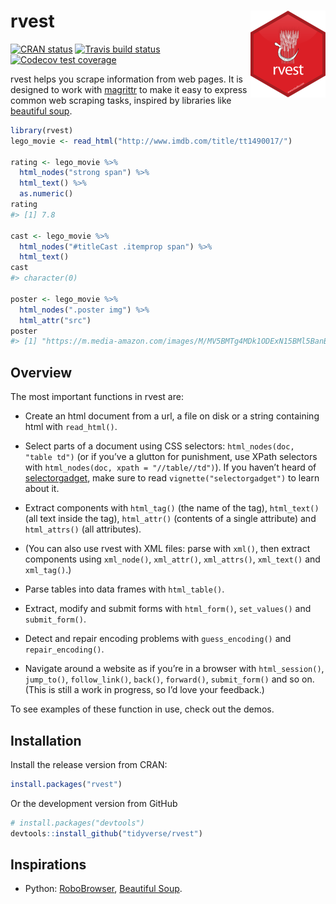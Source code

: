 
<!-- README.md is generated from README.Rmd. Please edit that file -->

# rvest <img src='man/figures/logo.png' align="right" height="139" />

<!-- badges: start -->

[![CRAN
status](https://www.r-pkg.org/badges/version/rvest)](https://cran.r-project.org/package=rvest)
[![Travis build
status](https://travis-ci.org/tidyverse/rvest.svg?branch=master)](https://travis-ci.org/tidyverse/rvest)
[![Codecov test
coverage](https://codecov.io/gh/tidyverse/rvest/branch/master/graph/badge.svg)](https://codecov.io/gh/tidyverse/rvest?branch=master)
<!-- badges: end -->

rvest helps you scrape information from web pages. It is designed to
work with [magrittr](https://github.com/smbache/magrittr) to make it
easy to express common web scraping tasks, inspired by libraries like
[beautiful soup](https://www.crummy.com/software/BeautifulSoup/).

``` r
library(rvest)
lego_movie <- read_html("http://www.imdb.com/title/tt1490017/")

rating <- lego_movie %>% 
  html_nodes("strong span") %>%
  html_text() %>%
  as.numeric()
rating
#> [1] 7.8

cast <- lego_movie %>%
  html_nodes("#titleCast .itemprop span") %>%
  html_text()
cast
#> character(0)

poster <- lego_movie %>%
  html_nodes(".poster img") %>%
  html_attr("src")
poster
#> [1] "https://m.media-amazon.com/images/M/MV5BMTg4MDk1ODExN15BMl5BanBnXkFtZTgwNzIyNjg3MDE@._V1_UX182_CR0,0,182,268_AL_.jpg"
```

## Overview

The most important functions in rvest are:

  - Create an html document from a url, a file on disk or a string
    containing html with `read_html()`.

  - Select parts of a document using CSS selectors: `html_nodes(doc,
    "table td")` (or if you’ve a glutton for punishment, use XPath
    selectors with `html_nodes(doc, xpath = "//table//td")`). If you
    haven’t heard of [selectorgadget](http://selectorgadget.com/), make
    sure to read `vignette("selectorgadget")` to learn about it.

  - Extract components with `html_tag()` (the name of the tag),
    `html_text()` (all text inside the tag), `html_attr()` (contents of
    a single attribute) and `html_attrs()` (all attributes).

  - (You can also use rvest with XML files: parse with `xml()`, then
    extract components using `xml_node()`, `xml_attr()`, `xml_attrs()`,
    `xml_text()` and `xml_tag()`.)

  - Parse tables into data frames with `html_table()`.

  - Extract, modify and submit forms with `html_form()`, `set_values()`
    and `submit_form()`.

  - Detect and repair encoding problems with `guess_encoding()` and
    `repair_encoding()`.

  - Navigate around a website as if you’re in a browser with
    `html_session()`, `jump_to()`, `follow_link()`, `back()`,
    `forward()`, `submit_form()` and so on. (This is still a work in
    progress, so I’d love your feedback.)

To see examples of these function in use, check out the demos.

## Installation

Install the release version from CRAN:

``` r
install.packages("rvest")
```

Or the development version from GitHub

``` r
# install.packages("devtools")
devtools::install_github("tidyverse/rvest")
```

## Inspirations

  - Python:
    [RoboBrowser](http://robobrowser.readthedocs.org/en/latest/readme.html),
    [Beautiful Soup](https://www.crummy.com/software/BeautifulSoup/).
